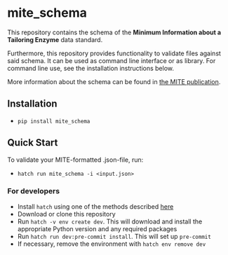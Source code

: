 mite_schema
=========

This repository contains the schema of the **Minimum Information about a Tailoring Enzyme** data standard. 

Furthermore, this repository provides functionality to validate files against said schema.
It can be used as command line interface or as library. For command line use, see the installation instructions below.

More information about the schema can be found in [the MITE publication](https://doi.org/10.26434/chemrxiv-2024-78mtl).

## Installation

- `pip install mite_schema`

## Quick Start

To validate your MITE-formatted .json-file, run:

- `hatch run mite_schema -i <input.json>`

### For developers

- Install `hatch` using one of the methods described [here](https://hatch.pypa.io/1.12/install/)
- Download or clone this repository
- Run `hatch -v env create dev`. This will download and install the appropriate Python version and any required packages
- Run `hatch run dev:pre-commit install`. This will set up `pre-commit`
- If necessary, remove the environment with `hatch env remove dev`